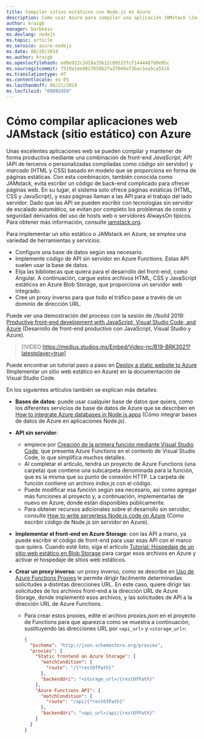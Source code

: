 ```yaml
---
title: Compilar sitios estáticos con Node.js en Azure
description: Cómo usar Azure para compilar una aplicación JAMstack (JavaScript, API y marcado)
author: kraigb
manager: barbkess
ms.devlang: nodejs
ms.topic: article
ms.service: azure-nodejs
ms.date: 08/20/2019
ms.author: kraigb
ms.openlocfilehash: ed0e922c2d18a35b12c09533fcf1444487d0e95c
ms.sourcegitcommit: f519a1ee8017850b2fa37049af3bac1ea5ca5516
ms.translationtype: HT
ms.contentlocale: es-ES
ms.lasthandoff: 08/21/2019
ms.locfileid: "69892459"
---
```

# <a name="how-to-build-jamstack-static-site-web-apps-with-azure"></a>Cómo compilar aplicaciones web JAMstack (sitio estático) con Azure

Unas excelentes aplicaciones web se pueden compilar y mantener de forma productiva mediante una combinación de front-end *JavaScript*, *API* (API de terceros o personalizadas compiladas como código sin servidor) y *marcado* (HTML y CSS) basado en modelo que se proporciona en forma de páginas estáticas. Con esta combinación, también conocida como JAMstack, evita escribir un código de back-end complicado para ofrecer páginas web. En su lugar, el sistema solo ofrece páginas estáticas (HTML, CSS y JavaScript), y esas páginas llaman a las API para el trabajo del lado servidor. Dado que las API se pueden escribir con tecnologías sin servidor de escalado automático, se evitan por completo los problemas de costo y seguridad derivados del uso de hosts web o servidores AlwaysOn típicos. Para obtener más información, consulte [jamstack.org](https://jamstack.org/).

Para implementar un sitio estático o JAMstack en Azure, se emplea una variedad de herramientas y servicios:

- Configure una base de datos según sea necesario.
- Implemente código de API sin servidor en Azure Functions. Estas API suelen usar la base de datos.
- Elija las bibliotecas que quiera para el desarrollo del front-end, como Angular. A continuación, cargue estos archivos HTML, CSS y JavaScript estáticos en Azure Blob Storage, que proporciona un servidor web integrado.
- Cree un proxy inverso para que todo el tráfico pase a través de un dominio de dirección URL.

Puede ver una demostración del proceso con la sesión de //build 2019: [Productive front-end development with JavaScript, Visual Studio Code, and Azure](https://mybuild.techcommunity.microsoft.com/sessions/77038?source=sessions#top-anchor) (Desarrollo de front-end productivo con JavaScript, Visual Studio y Azure).

> [!VIDEO https://medius.studios.ms/Embed/Video-nc/B19-BRK3021?latestplayer=true]

Puede encontrar un tutorial paso a paso en [Deploy a static website to Azure](https://code.visualstudio.com/tutorials/static-website/getting-started) (Implementar un sitio web estático en Azure) en la documentación de Visual Studio Code.

En los siguientes artículos también se explican más detalles:

- **Bases de datos**: puede usar cualquier base de datos que quiera, como los diferentes servicios de base de datos de Azure que se describen en [How to integrate Azure databases in Node.js apps](node-howto-integrate-databases.md) (Cómo integrar bases de datos de Azure en aplicaciones Node.js).
  
- **API sin servidor**:

  - empiece por [Creación de la primera función mediante Visual Studio Code](/azure/azure-functions/functions-create-first-function-vs-code), que presenta Azure Functions en el contexto de Visual Studio Code, lo que simplifica muchos detalles.
  - Al completar el artículo, tendrá un proyecto de Azure Functions (una carpeta) que contiene una subcarpeta denominada para la función, que es la misma que su punto de conexión HTTP. La carpeta de función contiene un archivo *index.js* con el código.
  - Puede modificar esa función según sea necesario, así como agregar más funciones al proyecto y, a continuación, implementarlas de nuevo en Azure, donde están disponibles públicamente.
  - Para obtener recursos adicionales sobre el desarrollo sin servidor, consulte [How to write serverless Node.js code on Azure](node-howto-write-serverless-code.md) (Cómo escribir código de Node.js sin servidor en Azure).

- **Implementar el front-end en Azure Storage**: con las API a mano, ya puede escribir el código de front-end para usar esas API con el marco que quiera. Cuando esté listo, siga el artículo [Tutorial: Hospedaje de un sitio web estático en Blob Storage](/azure/storage/blobs/storage-blob-static-website-host) para cargar esos archivos en Azure y activar el hospedaje de sitios web estáticos.

- **Crear un proxy inverso**: un proxy inverso, como se describe en [Uso de Azure Functions Proxies](/azure/azure-functions/functions-proxies) le permite dirigir fácilmente determinadas solicitudes a distintas direcciones URL. En este caso, quiere dirigir las solicitudes de los archivos front-end a la dirección URL de Azure Storage, donde implementó esos archivos, y las solicitudes de API a la dirección URL de Azure Functions.

  - Para crear estos proxies, edite el archivo *proxies.json* en el proyecto de Functions para que aparezca como se muestra a continuación, sustituyendo las direcciones URL por `<api_url>` y `<storage_url>`:
  
    ```json
    {
      "$schema": "http://json.schemastore.org/proxies",
      "proxies": {
        "Static frontend on Azure Storage": {
          "matchCondition": {
            "route": "/{*restOfPath}"
          },
          "backendUri": "<storage_url>/{restOfPath}"
        },
        "Azure Functions API": {
          "matchCondition": {
            "route": "/api/{*restOfPath}"
          },
          "backendUri": "<api_url>/api/{restOfPath}"
        }
      }
    }
    ```
